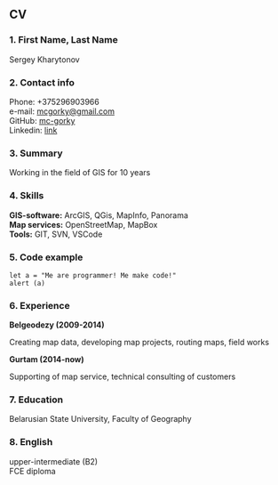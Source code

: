 ## CV

### 1. First Name, Last Name
Sergey Kharytonov

### 2. Contact info
Phone: +375296903966  
e-mail: mcgorky@gmail.com  
GitHub: [mc-gorky](https://github.com/mc-gorky)  
Linkedin: [link](https://www.linkedin.com/in/sergey-kharytonov-03890414/)  

### 3. Summary

Working in the field of GIS for 10 years

### 4. Skills

**GIS-software:** ArcGIS, QGis, MapInfo, Panorama  
**Map services:** OpenStreetMap, MapBox  
**Tools:** GIT, SVN, VSCode  


### 5. Code example

```
let a = "Me are programmer! Me make code!"
alert (a)

```

### 6. Experience 

**Belgeodezy (2009-2014)**

Creating map data, developing map projects, routing maps, field works

**Gurtam  (2014-now)**

Supporting of map service, technical consulting of customers

### 7. Education

Belarusian State University, Faculty of Geography

### 8. English

upper-intermediate (B2)  
FCE diploma  